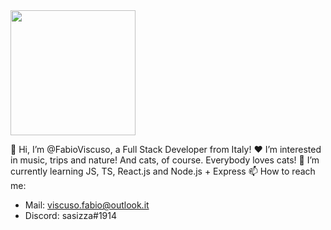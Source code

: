 <img src="https://c.tenor.com/-buzIaq-QeoAAAAC/code-coding.gif" width="200" height="200">

👋 Hi, I’m @FabioViscuso, a Full Stack Developer from Italy!
❤️ I’m interested in music, trips and nature! And cats, of course. Everybody loves cats!
🌱 I’m currently learning JS, TS, React.js and Node.js + Express
📫 How to reach me: 
- Mail: viscuso.fabio@outlook.it
- Discord: sasizza#1914
